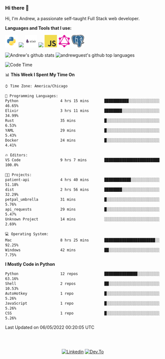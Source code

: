### Hi there 👋

Hi, I'm Andrew, a passionate self-taught Full Stack web developer.

**Languages and Tools that I use:**  

<code><img height="40" src="https://raw.githubusercontent.com/github/explore/80688e429a7d4ef2fca1e82350fe8e3517d3494d/topics/python/python.png"></code>
<code><img height="40" src="https://fastapi.tiangolo.com/img/logo-margin/logo-teal.png"></code>
<code><img height="40" src="https://raw.githubusercontent.com/github/explore/d106aa3f6fa091ab80ab5c8cf0d931baff3caaea/topics/elixir/elixir.png"></code>
<code><img height="40" src="https://img.stackshare.io/service/3262/-s9uoLIN.png"></code>
<code><img height="40" src="https://raw.githubusercontent.com/github/explore/80688e429a7d4ef2fca1e82350fe8e3517d3494d/topics/javascript/javascript.png"></code>
<code><img height="40" src="https://raw.githubusercontent.com/github/explore/5c058a388828bb5fde0bcafd4bc867b5bb3f26f3/topics/graphql/graphql.png"></code>
<code><img height="40" src="https://raw.githubusercontent.com/github/explore/80688e429a7d4ef2fca1e82350fe8e3517d3494d/topics/postgresql/postgresql.png"></code>

![Andrew's github stats](https://github-readme-stats.vercel.app/api?username=andrewguest&show_icons=true&theme=vue-dark&count_private=true)
<img height="180em" src="https://github-readme-stats.vercel.app/api/top-langs/?username=andrewguest&theme=vue-dark&layout=compact" alt="andrewguest's github top languages" />

<!--START_SECTION:waka-->
![Code Time](http://img.shields.io/badge/Code%20Time-1%2C077%20hrs%2026%20mins-blue)

📊 **This Week I Spent My Time On** 

```text
⌚︎ Time Zone: America/Chicago

💬 Programming Languages: 
Python                   4 hrs 15 mins       ███████████░░░░░░░░░░░░░░   46.65% 
Elixir                   3 hrs 11 mins       ████████░░░░░░░░░░░░░░░░░   34.99% 
Rust                     35 mins             █░░░░░░░░░░░░░░░░░░░░░░░░   6.53% 
YAML                     29 mins             █░░░░░░░░░░░░░░░░░░░░░░░░   5.43% 
Docker                   24 mins             █░░░░░░░░░░░░░░░░░░░░░░░░   4.41%

🔥 Editors: 
VS Code                  9 hrs 7 mins        █████████████████████████   100.0%

🐱‍💻 Projects: 
patient-api              4 hrs 40 mins       ████████████░░░░░░░░░░░░░   51.18% 
dist                     2 hrs 56 mins       ████████░░░░░░░░░░░░░░░░░   32.29% 
petpal_umbrella          31 mins             █░░░░░░░░░░░░░░░░░░░░░░░░   5.76% 
api_requests             29 mins             █░░░░░░░░░░░░░░░░░░░░░░░░   5.47% 
Unknown Project          14 mins             ░░░░░░░░░░░░░░░░░░░░░░░░░   2.69%

💻 Operating System: 
Mac                      8 hrs 25 mins       ███████████████████████░░   92.25% 
Windows                  42 mins             ██░░░░░░░░░░░░░░░░░░░░░░░   7.75%

```

**I Mostly Code in Python** 

```text
Python                   12 repos            ███████████████░░░░░░░░░░   63.16% 
Shell                    2 repos             ██░░░░░░░░░░░░░░░░░░░░░░░   10.53% 
AutoHotkey               1 repo              █░░░░░░░░░░░░░░░░░░░░░░░░   5.26% 
JavaScript               1 repo              █░░░░░░░░░░░░░░░░░░░░░░░░   5.26% 
CSS                      1 repo              █░░░░░░░░░░░░░░░░░░░░░░░░   5.26%

```



 Last Updated on 06/05/2022 00:20:05 UTC
<!--END_SECTION:waka-->

<br><br>
<p align="center">
   <a href="https://www.linkedin.com/in/andrew-guest-a891759a" target="_blank"><img src="https://img.shields.io/badge/LinkedIn-0077B5?style=for-the-badge&logo=linkedin&logoColor=white" alt="Linkedin"></a>
  <a href="https://dev.to/aguest" target="_blank"><img src="https://img.shields.io/badge/Dev.to-0A0A0A?style=for-the-badge&logo=dev%2Eto&logoColor=white" alt="Dev.To"></a>
</p>

